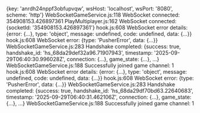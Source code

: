 {key: 'anrdh24nppf3obfupvqw', wsHost: 'localhost', wsPort: '8080', scheme: 'http'}
WebSocketGameService.js:118 WebSocket connected: 354908153.426897361
PlayMultiplayer.js:162 WebSocket connected: 
{socketId: '354908153.426897361'}
hook.js:608 WebSocket error details: 
{error: {…}, type: 'object', message: undefined, code: undefined, data: {…}}
hook.js:608 WebSocket error: 
{type: 'PusherError', data: {…}}
WebSocketGameService.js:283 Handshake completed: 
{success: true, handshake_id: 'hs_68da29def32a96.71907943', timestamp: '2025-09-29T06:40:30.996028Z', connection: {…}, game_state: {…}, …}
WebSocketGameService.js:188 Successfully joined game channel: 1
hook.js:608 WebSocket error details: 
{error: {…}, type: 'object', message: undefined, code: undefined, data: {…}}
hook.js:608 WebSocket error: 
{type: 'PusherError', data: {…}}
WebSocketGameService.js:283 Handshake completed: 
{success: true, handshake_id: 'hs_68da29df70bd63.22640683', timestamp: '2025-09-29T06:40:31.462106Z', connection: {…}, game_state: {…}, …}
WebSocketGameService.js:188 Successfully joined game channel: 1